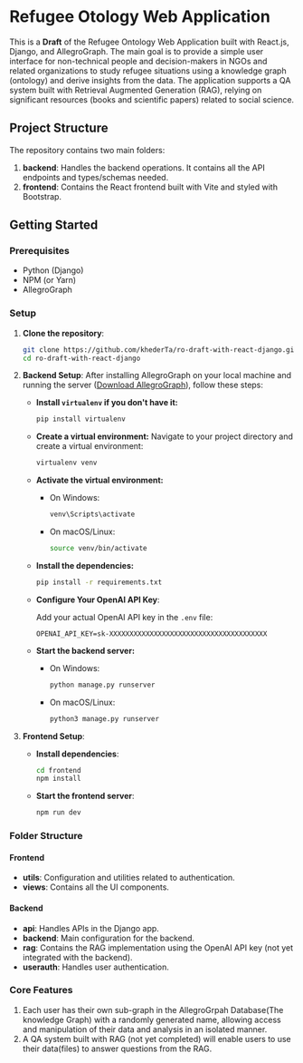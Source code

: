 # Refugee Otology Web Application

This is a **Draft** of the Refugee Ontology Web Application built with React.js, Django, and AllegroGraph. The main goal is to provide a simple user interface for non-technical people and decision-makers in NGOs and related organizations to study refugee situations using a knowledge graph (ontology) and derive insights from the data. The application supports a QA system built with Retrieval Augmented Generation (RAG), relying on significant resources (books and scientific papers) related to social science.

## Project Structure

The repository contains two main folders:

1. **backend**: Handles the backend operations. It contains all the API endpoints and types/schemas needed.
2. **frontend**: Contains the React frontend built with Vite and styled with Bootstrap.

## Getting Started

### Prerequisites

- Python (Django)
- NPM (or Yarn)
- AllegroGraph

### Setup

1. **Clone the repository**:

   ```bash
   git clone https://github.com/khederTa/ro-draft-with-react-django.git
   cd ro-draft-with-react-django
   ```

2. **Backend Setup**: After installing AllegroGraph on your local machine and running the server ([Download AllegroGraph](https://franz.com/agraph/downloads/)), follow these steps:

   - **Install `virtualenv` if you don't have it:**

     ```bash
     pip install virtualenv
     ```

   - **Create a virtual environment:**
     Navigate to your project directory and create a virtual environment:

     ```bash
     virtualenv venv
     ```

   - **Activate the virtual environment:**

     - On Windows:
       ```bash
       venv\Scripts\activate
       ```
     - On macOS/Linux:
       ```bash
       source venv/bin/activate
       ```

   - **Install the dependencies:**

     ```bash
     pip install -r requirements.txt
     ```

   - **Configure Your OpenAI API Key**:

     Add your actual OpenAI API key in the `.env` file:

     ```plaintext
     OPENAI_API_KEY=sk-XXXXXXXXXXXXXXXXXXXXXXXXXXXXXXXXXXXXXXX
     ```

   - **Start the backend server:**
     - On Windows:
       ```bash
       python manage.py runserver
       ```
     - On macOS/Linux:
       ```bash
       python3 manage.py runserver
       ```

3. **Frontend Setup**:
   - **Install dependencies**:
     ```bash
     cd frontend
     npm install
     ```
   - **Start the frontend server**:
     ```bash
     npm run dev
     ```

### Folder Structure

#### Frontend

- **utils**: Configuration and utilities related to authentication.
- **views**: Contains all the UI components.

#### Backend

- **api**: Handles APIs in the Django app.
- **backend**: Main configuration for the backend.
- **rag**: Contains the RAG implementation using the OpenAI API key (not yet integrated with the backend).
- **userauth**: Handles user authentication.

### Core Features

1. Each user has their own sub-graph in the AllegroGrpah Database(The knowledge Graph) with a randomly generated name, allowing access and manipulation of their data and analysis in an isolated manner.
2. A QA system built with RAG (not yet completed) will enable users to use their data(files) to answer questions from the RAG.
